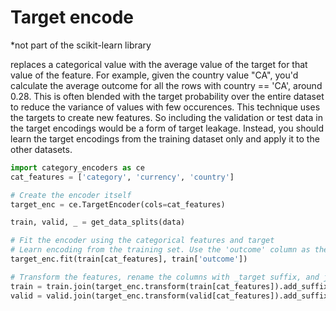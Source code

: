 # Target encode
*not part of the scikit-learn library

replaces a categorical value with the average value of the target for that value of the feature. For example, given the country value "CA", you'd calculate the average outcome for all the rows with country == 'CA', around 0.28. This is often blended with the target probability over the entire dataset to reduce the variance of values with few occurences.
This technique uses the targets to create new features. So including the validation or test data in the target encodings would be a form of target leakage. Instead, you should learn the target encodings from the training dataset only and apply it to the other datasets.

```python
import category_encoders as ce
cat_features = ['category', 'currency', 'country']

# Create the encoder itself
target_enc = ce.TargetEncoder(cols=cat_features)

train, valid, _ = get_data_splits(data)

# Fit the encoder using the categorical features and target
# Learn encoding from the training set. Use the 'outcome' column as the target.
target_enc.fit(train[cat_features], train['outcome'])

# Transform the features, rename the columns with _target suffix, and join to dataframe
train = train.join(target_enc.transform(train[cat_features]).add_suffix('_target'))
valid = valid.join(target_enc.transform(valid[cat_features]).add_suffix('_target'))
```
